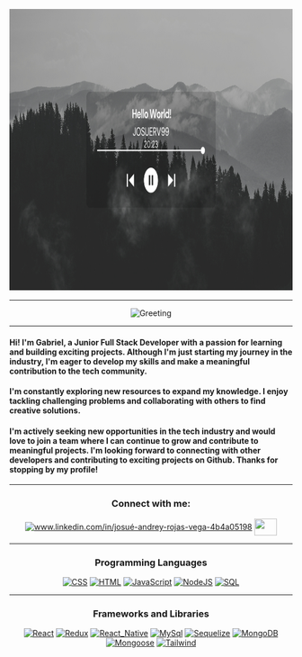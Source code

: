 

<p align="center">
  <img width="900" height="500" src="https://github.com/JOSUERV99/JOSUERV99/blob/main/wallpaper2023_.png?raw=true">
</p>

<!-- WELCOME ANIMATION -->
<hr>  
  <p align="center">
  <img src="https://readme-typing-svg.herokuapp.com?font=Karla&size=28&duration=4999&pause=4999&color=FFFFFF&center=true&vCenter=true&width=435&lines=Welcome+to+my+Github+Profile!" alt="Greeting">
  </p>
<hr>

<!-- ABOUT -->
  <h4>
  Hi! I'm Gabriel, a Junior Full Stack Developer with a passion for learning and building exciting projects. Although I'm just starting my journey in the industry, I'm eager to develop my skills and make a meaningful contribution to the tech community.  
  </h4>
  <h4>
  I'm constantly exploring new resources to expand my knowledge. I enjoy tackling challenging problems and collaborating with others to find creative solutions.
  </h4>
  <h4>
  I'm actively seeking new opportunities in the tech industry and would love to join a team where I can continue to grow and contribute to meaningful projects. I'm looking forward to connecting with other developers and contributing to exciting projects on Github. Thanks for stopping by my profile!
  </h4>

<!-- CONNECTION -->
<hr>      
<h3 align="center">Connect with me:</h3>
<p align="center">
  <a href="https://www.linkedin.com/in/gabrielandrescruz/" target="blank"><img align="center" src="https://upload.wikimedia.org/wikipedia/commons/thumb/8/81/LinkedIn_icon.svg/2048px-LinkedIn_icon.svg.png" alt="www.linkedin.com/in/josué-andrey-rojas-vega-4b4a05198" height="32" width="32" /></a>
  <a href="https://mail.google.com/mail/u/0/?fs=1&tf=cm&to=cruzgabrielandres@gmail.com" target="blank"><img align="center" src="https://upload.wikimedia.org/wikipedia/commons/thumb/8/8c/Gmail_Icon_%282013-2020%29.svg/1280px-Gmail_Icon_%282013-2020%29.svg.png" height="30" width="40" /></a>
</p>

<!-- LANGUAGES AND TOOLS -->
<hr>
<h3 align="center">Programming Languages</h3>
<p align="center">
    <a href="https://github.com/search?q=user%3ADenverCoder1+is%3Arepo+language%3Acss"><img alt="CSS" src="https://img.shields.io/badge/CSS%20-%231572B6.svg?logo=css3&logoColor=white"></a>
    <a href="https://github.com/search?q=user%3ADenverCoder1+is%3Arepo+language%3Ahtml"><img alt="HTML" src="https://img.shields.io/badge/HTML%20-%23E34F26.svg?logo=html5&logoColor=white"></a>
    <a href="https://github.com/search?q=user%3ADenverCoder1+is%3Arepo+language%3Ajavascript"><img alt="JavaScript" src="https://img.shields.io/badge/JavaScript%20-%23F7DF1E.svg?logo=javascript&logoColor=black"></a>
    <a href="https://github.com/search?q=user%3ADenverCoder1+is%3Arepo+language%3Ajavascript"><img alt="NodeJS" src="https://img.shields.io/badge/Node.js%20-%2343853D.svg?logo=node.js&logoColor=white"></a>
    <a href="https://github.com/search?q=user%3ADenverCoder1+is%3Arepo+language%3Asql"><img alt="SQL" src="https://img.shields.io/badge/SQL%20-%23025E8C.svg?logo=amazon-dynamodb&logoColor=white"></a>
<hr>
<h3 align="center">Frameworks and Libraries</h3>
<p align="center">
    <a href="#"><img alt="React" src="https://img.shields.io/badge/React-20232A?style=for-the-badge&logo=react&logoColor=61DAFB"></a>
    <a href="#"><img alt="Redux" src="https://img.shields.io/badge/redux-%23593d88.svg?style=for-the-badge&logo=redux&logoColor=white"></a>
    <a href="#"><img alt="React_Native" src="https://img.shields.io/badge/React_Native-20232A?style=for-the-badge&logo=react&logoColor=61DAFB"></a>
    <a href="#"><img alt="MySql" src="https://img.shields.io/badge/mysql-%2300f.svg?style=for-the-badge&logo=mysql&logoColor=white"></a>
    <a href="#"><img alt="Sequelize" src="https://img.shields.io/badge/Sequelize-52B0E7?style=for-the-badge&logo=Sequelize&logoColor=white"></a>
    <a href="#"><img alt="MongoDB" src="https://img.shields.io/badge/MongoDB-%234ea94b.svg?style=for-the-badge&logo=mongodb&logoColor=white"></a>
    <a href="#"><img alt="Mongoose" src="https://img.shields.io/badge/MongoDB-%234ea94b.svg?style=for-the-badge&logo=mongodb&logoColor=white"></a>
    <a href="#"><img alt="Tailwind" src="https://img.shields.io/badge/tailwindcss-%2338B2AC.svg?style=for-the-badge&logo=tailwind-css&logoColor=white"></a>


</p>
